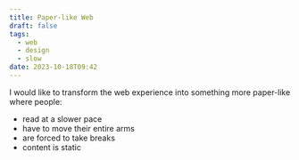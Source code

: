 ```yaml
---
title: Paper-like Web
draft: false
tags:
  - web
  - design
  - slow
date: 2023-10-18T09:42
---
```


I would like to transform the web experience into something more paper-like where people:
- read at a slower pace
- have to move their entire arms
- are forced to take breaks
- content is static

